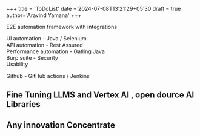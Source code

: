 +++
title = 'ToDoList'
date = 2024-07-08T13:21:29+05:30
draft = true
author='Aravind Yamana' 
+++

E2E automation framework with integrations

UI automation - Java / Selenium	\
API automation - Rest Assured\
Performance automation - Gatling Java\
Burp suite - Security\
Usability

Github - GitHub actions / Jenkins 


## Fine Tuning LLMS and Vertex AI , open dource AI Libraries
## Any innovation Concentrate